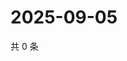 # 2025-09-05

共 0 条

<!-- BEGIN ZHIHUQUESTIONS -->
<!-- 最后更新时间 Fri Sep 05 2025 20:20:31 GMT+0800 (China Standard Time) -->

<!-- END ZHIHUQUESTIONS -->
